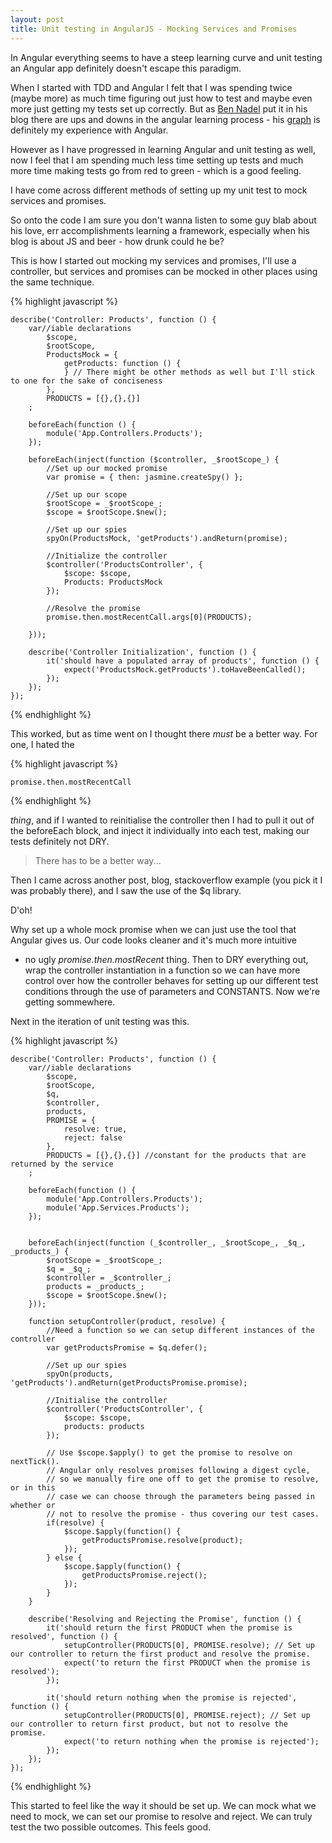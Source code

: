 ```yaml
---
layout: post
title: Unit testing in AngularJS - Mocking Services and Promises
---
```


In Angular everything seems to have a steep learning curve and unit testing an Angular app definitely doesn't escape this paradigm.

When I started with TDD and Angular I felt that I was spending twice (maybe more) as much time figuring out just how to test and maybe even more 
just getting my tests set up correctly. But as [Ben Nadel](http://www.bennadel.com/) put it in his blog there are ups and downs in the angular learning process - 
his [graph](http://www.bennadel.com/blog/2439-my-experience-with-angularjs-the-super-heroic-javascript-mvw-framework.htm) is definitely my experience with Angular.

However as I have progressed in learning Angular and unit testing as well, now I feel that I am spending much less time setting up tests 
and much more time making tests go from red to green - which is a good feeling.

I have come across different methods of setting up my unit test to mock services and promises.

So onto the code I am sure you don't wanna listen to some guy blab about his love, err accomplishments learning a framework, especially when his blog is about JS and beer - how drunk could he be?

This is how I started out mocking my services and promises, I'll use a controller, but services and promises can be mocked in other places using the same technique.

{% highlight javascript %}
    
    describe('Controller: Products', function () {
        var//iable declarations
            $scope,
            $rootScope,
            ProductsMock = {
                getProducts: function () {
                } // There might be other methods as well but I'll stick to one for the sake of conciseness
            },
            PRODUCTS = [{},{},{}]
        ;
    
        beforeEach(function () {
            module('App.Controllers.Products');
        });
    
        beforeEach(inject(function ($controller, _$rootScope_) {
            //Set up our mocked promise
            var promise = { then: jasmine.createSpy() };
    
            //Set up our scope
            $rootScope = _$rootScope_;
            $scope = $rootScope.$new();
    
            //Set up our spies
            spyOn(ProductsMock, 'getProducts').andReturn(promise);
    
            //Initialize the controller
            $controller('ProductsController', {
                $scope: $scope,
                Products: ProductsMock
            });
    
            //Resolve the promise
            promise.then.mostRecentCall.args[0](PRODUCTS);
    
        }));
    
        describe('Controller Initialization', function () {
            it('should have a populated array of products', function () {
                expect('ProductsMock.getProducts').toHaveBeenCalled();
            });
        });
    });
    
{% endhighlight %}

This worked, but as time went on I thought there *must* be a better way. For one, I hated the

{% highlight javascript %}

    promise.then.mostRecentCall

{% endhighlight %}

*thing*, and if I wanted to reinitialise the controller then I had to pull it out of the beforeEach block, and inject it individually into each test, making our tests definitely not DRY.

>There has to be a better way...
 
Then I came across another post, blog, stackoverflow example (you pick it I was probably there), and I saw the use of the $q library. 

D'oh! 

Why set up a whole mock promise when we can just use the tool that Angular gives us. Our code looks cleaner and it's much more intuitive
- no ugly *promise.then.mostRecent* thing. Then to DRY everything out, wrap the controller instantiation in a function so we can have more control over how the controller behaves 
for setting up our different test conditions through the use of parameters and CONSTANTS. Now we're getting sommewhere. 

Next in the iteration of unit testing was this.

{% highlight javascript %}

    describe('Controller: Products', function () {
        var//iable declarations
            $scope,
            $rootScope,
            $q,
            $controller,
            products,
            PROMISE = {
                resolve: true,
                reject: false
            },
            PRODUCTS = [{},{},{}] //constant for the products that are returned by the service
        ;
    
        beforeEach(function () {
            module('App.Controllers.Products');
            module('App.Services.Products');
        });
    
    
        beforeEach(inject(function (_$controller_, _$rootScope_, _$q_, _products_) {
            $rootScope = _$rootScope_;
            $q = _$q_;
            $controller = _$controller_;
            products = _products_;
            $scope = $rootScope.$new();
        }));
    
        function setupController(product, resolve) {
            //Need a function so we can setup different instances of the controller
            var getProductsPromise = $q.defer();
    
            //Set up our spies
            spyOn(products, 'getProducts').andReturn(getProductsPromise.promise);
    
            //Initialise the controller
            $controller('ProductsController', {
                $scope: $scope,
                products: products
            });
    
            // Use $scope.$apply() to get the promise to resolve on nextTick().
            // Angular only resolves promises following a digest cycle,
            // so we manually fire one off to get the promise to resolve, or in this
            // case we can choose through the parameters being passed in whether or
            // not to resolve the promise - thus covering our test cases. 
            if(resolve) {
                $scope.$apply(function() {
                    getProductsPromise.resolve(product);
                });
            } else {
                $scope.$apply(function() {
                    getProductsPromise.reject();
                });
            }
        }
    
        describe('Resolving and Rejecting the Promise', function () {
            it('should return the first PRODUCT when the promise is resolved', function () {
                setupController(PRODUCTS[0], PROMISE.resolve); // Set up our controller to return the first product and resolve the promise. 
                expect('to return the first PRODUCT when the promise is resolved');
            });
    
            it('should return nothing when the promise is rejected', function () {
                setupController(PRODUCTS[0], PROMISE.reject); // Set up our controller to return first product, but not to resolve the promise. 
                expect('to return nothing when the promise is rejected');
            });
        });
    });

{% endhighlight %}

This started to feel like the way it should be set up. We can mock what we need to mock, we can set our promise to resolve and reject. 
We can truly test the two possible outcomes. This feels good.